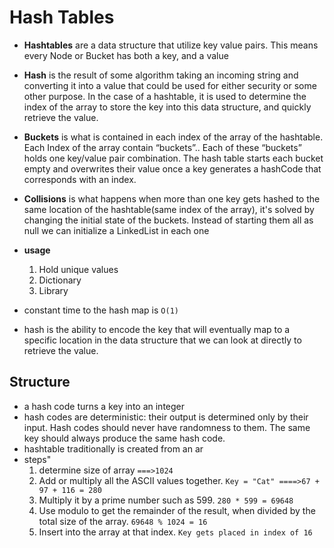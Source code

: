 # Hash Tables
* **Hashtables** are a data structure that utilize key value pairs. This means every Node or Bucket has both a key, and a value
* **Hash** is the result of some algorithm taking an incoming string and converting it into a value that could be used for either security or some other purpose. In the case of a hashtable, it is used to determine the index of the array to store the key into this data structure, and quickly retrieve the value.

* **Buckets** is what is contained in each index of the array of the hashtable. Each Index of the array contain “buckets”.. Each of these “buckets” holds one key/value pair combination. The hash table starts each bucket empty and overwrites their value once a key generates a hashCode that corresponds with an index.

* **Collisions** is what happens when more than one key gets hashed to the same location of the hashtable(same index of the array), it's solved by changing the initial state of the buckets. Instead of starting them all as null we can initialize a LinkedList in each one

* **usage** 
    1. Hold unique values
    2. Dictionary
    3. Library

* constant time to the hash map is ``O(1)``
* hash is the ability to encode the key that will eventually map to a specific location in the data structure that we can look at directly to retrieve the value.

## Structure
*  a hash code turns a key into an integer
*  hash codes are deterministic: their output is determined only by their input. Hash codes should never have randomness to them. The same key should always produce the same hash code.
* hashtable traditionally is created from an ar
* steps"
    1. determine size of array ``===>1024``
    2. Add or multiply all the ASCII values together. ``Key = "Cat" ====>67 + 97 + 116 = 280``
    3. Multiply it by a prime number such as 599. ``280 * 599 = 69648``
    4. Use modulo to get the remainder of the result, when divided by the total size of the array. ``69648 % 1024 = 16``
    5. Insert into the array at that index. ``Key gets placed in index of 16``

